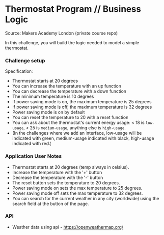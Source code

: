 # Thermostat Program // Business Logic

Source: Makers Academy London (private course repo)

In this challenge, you will build the logic needed to model a simple thermostat.

### Challenge setup

Specification:

* Thermostat starts at 20 degrees
* You can increase the temperature with an up function
* You can decrease the temperature with a down function
* The minimum temperature is 10 degrees
* If power saving mode is on, the maximum temperature is 25 degrees
* If power saving mode is off, the maximum temperature is 32 degrees
* Power saving mode is on by default
* You can reset the temperature to 20 with a reset function
* You can ask about the thermostat's current energy usage: < 18 is `low-usage`, < 25 is `medium-usage`, anything else is `high-usage`.
* (In the challenges where we add an interface, low-usage will be indicated with green, medium-usage indicated with black, high-usage indicated with red.)

### Application User Notes

* Thermostat starts at 20 degrees (temp always in celsius).
* Increase the temperature with the '+' button
* Decrease the temperature with the '-' button
* The reset button sets the temperature to 20 degrees.
* Power saving mode on sets the max temperature to 25 degrees.
* Power saving mode off sets the max temperature to 32 degrees.
* You can search for the current weather in any city (worldwide) using the search field at the button of the page.

### API

* Weather data using api - https://openweathermap.org/
